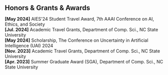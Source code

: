 <h1 id="award"></h1>

<h2 style="margin: 60px 0px 10px;">Honors & Grants & Awards</h2>

<strong>[May 2024]</strong> AIES'24 Student Travel Award, 7th AAAI Conference on AI, Ethics, and Society
<br/>
<strong>[Jul. 2024]</strong> Academic Travel Grants, Department of Comp. Sci., NC State University
<br/>
<strong>[May 2024]</strong> Scholarship, The Conference on Uncertainty in Artificial Intelligence (UAI) 2024
<br/>
<strong>[Nov. 2023]</strong> Academic Travel Grants, Department of Comp. Sci., NC State University
<br/>
<strong>[Apr. 2023]</strong> Summer Graduate Award (SGA), Department of Comp. Sci., NC State University
